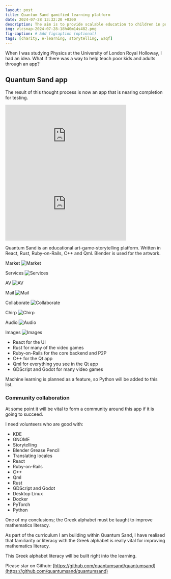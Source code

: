 ```yaml
---
layout: post
title: Quantum Sand gamified learning platform
date: 2024-07-28 13:32:20 +0300
description: The aim is to provide scalable education to children in poverty
img: vlcsnap-2024-07-28-18h40m14s482.png
fig-caption: # Add figcaption (optional)
tags: [charity, e-learning, storytelling, waqf]
---
```

When I was studying Physics at the University of London Royal Holloway, I had an idea. What if there was a way to help teach poor kids and adults through an app?

## Quantum Sand app
The result of this thought process is now an app that is nearing completion for testing.


<iframe width="380" height="213" src="https://www.youtube.com/embed/zxcAKv9q564" title="YouTube video player" frameborder="0" allow="accelerometer; autoplay; clipboard-write; encrypted-media; gyroscope; picture-in-picture" allowfullscreen></iframe>
<iframe width="380" height="213" src="https://www.youtube.com/embed/LotFMSYgq8w" title="YouTube video player" frameborder="0" allow="accelerometer; autoplay; clipboard-write; encrypted-media; gyroscope; picture-in-picture" allowfullscreen></iframe>

Quantum Sand is an educational art-game-storytelling platform. Written in React, Rust, Ruby-on-Rails, C++ and Qml. Blender is used for the artwork.

Market
![Market]({{site.baseurl}}/assets/img/Market.png)

Services
![Services]({{site.baseurl}}/assets/img/Services.png)

AV
![AV]({{site.baseurl}}/assets/img/AV.png)


Mail
![Mail]({{site.baseurl}}/assets/img/Mail.png)


Collaborate
![Collaborate]({{site.baseurl}}/assets/img/Collaborate.png)


Chirp
![Chirp]({{site.baseurl}}/assets/img/Chirp.png)


Audio
![Audio]({{site.baseurl}}/assets/img/Audio.png)


Images
![Images]({{site.baseurl}}/assets/img/Images.png)

* React for the UI
* Rust for many of the video games
* Ruby-on-Rails for the core backend and P2P
* C++ for the Qt app
* Qml for everything you see in the Qt app
* GDScript and Godot for many video games

Machine learning is planned as a feature, so Python will be added to this list.

### Community collaboration

At some point it will be vital to form a community around this app if it is going to succeed.

I need volunteers who are good with:
* KDE
* GNOME
* Storytelling
* Blender Grease Pencil
* Translating locales
* React
* Ruby-on-Rails
* C++
* Qml
* Rust
* GDScript and Godot
* Desktop Linux
* Docker
* PyTorch
* Python

One of my conclusions; the Greek alphabet must be taught to improve mathematics literacy.

As part of the curriculum I am building within Quantum Sand, I have realised that familiarity or literacy with the Greek alphabet is really vital for improving mathematics literacy.

This Greek alphabet literacy will be built right into the learning.

Please star on Github: [https://github.com/quantumsand/quantumsand](https://github.com/quantumsand/quantumsand)
